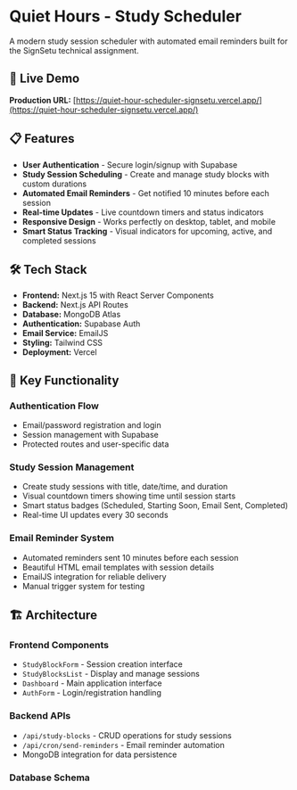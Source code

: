 # Quiet Hours - Study Scheduler

A modern study session scheduler with automated email reminders built for the SignSetu technical assignment.

## 🚀 Live Demo

**Production URL:** [https://quiet-hour-scheduler-signsetu.vercel.app/](https://quiet-hour-scheduler-signsetu.vercel.app/)

## 📋 Features

- **User Authentication** - Secure login/signup with Supabase
- **Study Session Scheduling** - Create and manage study blocks with custom durations
- **Automated Email Reminders** - Get notified 10 minutes before each session
- **Real-time Updates** - Live countdown timers and status indicators
- **Responsive Design** - Works perfectly on desktop, tablet, and mobile
- **Smart Status Tracking** - Visual indicators for upcoming, active, and completed sessions

## 🛠️ Tech Stack

- **Frontend:** Next.js 15 with React Server Components
- **Backend:** Next.js API Routes
- **Database:** MongoDB Atlas
- **Authentication:** Supabase Auth
- **Email Service:** EmailJS
- **Styling:** Tailwind CSS
- **Deployment:** Vercel

## 🎯 Key Functionality

### Authentication Flow
- Email/password registration and login
- Session management with Supabase
- Protected routes and user-specific data

### Study Session Management
- Create study sessions with title, date/time, and duration
- Visual countdown timers showing time until session starts
- Smart status badges (Scheduled, Starting Soon, Email Sent, Completed)
- Real-time UI updates every 30 seconds

### Email Reminder System
- Automated reminders sent 10 minutes before each session
- Beautiful HTML email templates with session details
- EmailJS integration for reliable delivery
- Manual trigger system for testing

## 🏗️ Architecture

### Frontend Components
- `StudyBlockForm` - Session creation interface
- `StudyBlocksList` - Display and manage sessions
- `Dashboard` - Main application interface
- `AuthForm` - Login/registration handling

### Backend APIs
- `/api/study-blocks` - CRUD operations for study sessions
- `/api/cron/send-reminders` - Email reminder automation
- MongoDB integration for data persistence

### Database Schema
